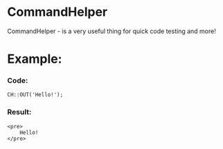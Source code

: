 # CommandHelper
CommandHelper - is a very useful thing for quick code testing and more!

# Example:
### Code:
```
CH::OUT('Hello!');
```

### Result:
```
<pre>
    Hello!
</pre>
```